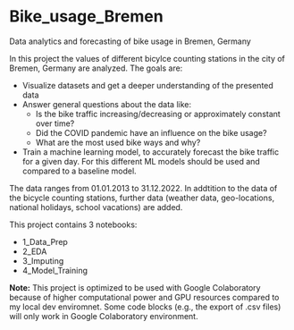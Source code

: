 # Bike_usage_Bremen
Data analytics and forecasting of bike usage in Bremen, Germany

In this project the values of different bicylce counting stations in the city of Bremen, Germany are analyzed. The goals are:

* Visualize datasets and get a deeper understanding of the presented data
* Answer general questions about the data like:
  * Is the bike traffic increasing/decreasing or approximately constant over time?
  * Did the COVID pandemic have an influence on the bike usage?
  * What are the most used bike ways and why?
* Train a machine learning model, to accurately forecast the bike traffic for a given day. For this different ML models should be used and compared to a baseline model.

The data ranges from 01.01.2013 to 31.12.2022. In addtition to the data of the bicycle counting stations, further data (weather data, geo-locations, national holidays, school vacations) are added.

This project contains 3 notebooks:
 * 1_Data_Prep
 * 2_EDA
 * 3_Imputing
 * 4_Model_Training

**Note:**
This project is optimized to be used with Google Colaboratory because of higher computational power and GPU resources compared to my local dev enviromnet. Some code blocks (e.g., the export of .csv files) will only work in Google Colaboratory environment. 
